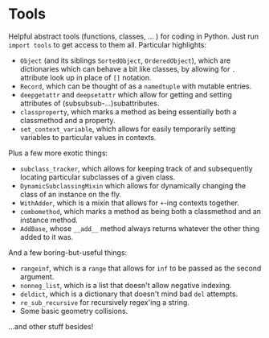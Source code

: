 # Tools

Helpful abstract tools (functions, classes, ... ) for coding in Python. Just run `import tools` to get access to them all. Particular highlights:

* `Object` (and its siblings `SortedObject`, `OrderedObject`), which are dictionaries which can behave a bit like classes, by allowing for `.` attribute look up in place of `[]` notation.
* `Record`, which can be thought of as a `namedtuple` with mutable entries.
* `deepgetattr` and `deepsetattr` which allow for getting and setting attributes of (subsubsub-...)subattributes.
* `classproperty`, which marks a method as being essentially both a classmethod and a property.
* `set_context_variable`, which allows for easily temporarily setting variables to particular values in contexts.

Plus a few more exotic things:
* `subclass_tracker`, which allows for keeping track of and subsequently locating particular subclasses of a given class.
* `DynamicSubclassingMixin` which allows for dynamically changing the class of an instance on the fly.
* `WithAdder`, which is a mixin that allows for `+`-ing contexts together.
* `combomethod`, which marks a method as being both a classmethod and an instance method.
* `AddBase`, whose `__add__` method always returns whatever the other thing added to it was.

And a few boring-but-useful things:
* `rangeinf`, which is a `range` that allows for `inf` to be passed as the second argument.
* `nonneg_list`, which is a list that doesn't allow negative indexing.
* `deldict`, which is a dictionary that doesn't mind bad `del` attempts.
* `re_sub_recursive` for recursively regex'ing a string.
* Some basic geometry collisions.

...and other stuff besides!
